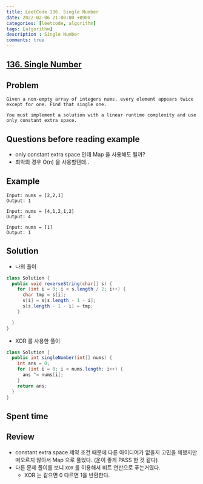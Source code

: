 ```yaml
---
title: LeetCode 136. Single Number
date: 2022-02-06 21:00:00 +0900
categories: [leetcode, algorithm]
tags: [algorithm]
description : Single Number
comments: true
---
```


## [136. Single Number](https://leetcode.com/problems/single-number/)

## Problem

```
Given a non-empty array of integers nums, every element appears twice except for one. Find that single one.

You must implement a solution with a linear runtime complexity and use only constant extra space.
```

## Questions before reading example
* only constant extra space 인데 Map 을 사용해도 될까?
* 최악의 경우 O(n) 을 사용할텐데..


## Example

```
Input: nums = [2,2,1]
Output: 1

Input: nums = [4,1,2,1,2]
Output: 4

Input: nums = [1]
Output: 1
```

## Solution

* 나의 풀이
```java
class Solution {
  public void reverseString(char[] s) {
    for (int i = 0; i < s.length / 2; i++) {
      char tmp = s[i];
      s[i] = s[s.length - 1 - i];
      s[s.length - 1 - i] = tmp;
    }

  }
}
```

* XOR 를 사용한 풀이
```java
class Solution {
  public int singleNumber(int[] nums) {
    int ans = 0;
    for (int i = 0; i < nums.length; i++) {
      ans ^= nums[i];
    }
    return ans;
  }
}
```
## Spent time

## Review

* constant extra space 제약 조건 때문에 다른 아이디어가 없을지 고민을 꽤했지만 떠오르지 않아서 Map 으로 풀었다. (운이 좋게 PASS 한 것 같다)
* 다른 문제 풀이를 보니 `XOR` 를 이용해서 비트 연산으로 푸는거였다.
  * XOR 는 같으면 0 다르면 1을 반환한다.




